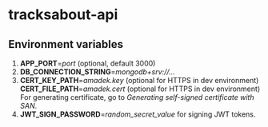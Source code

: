 # tracksabout-api
## Environment variables
1. __APP_PORT__=_port_ (optional, default 3000)
1. __DB_CONNECTION_STRING__=_mongodb+srv://..._
1. __CERT_KEY_PATH__=_amadek.key_ (optional for HTTPS in dev environment)
   __CERT_FILE_PATH__=_amadek.cert_ (optional for HTTPS in dev environment)
   For generating certificate, go to _Generating self-signed certificate with SAN_.
1. __JWT_SIGN_PASSWORD__=_random_secret_value_ for signing JWT tokens.